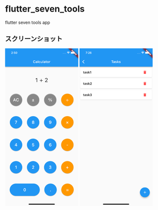 # flutter_seven_tools

flutter seven tools app

## スクリーンショット

<img src="https://github.com/yuya-okada527/flutter_calculator_sample/blob/main/docs/images/calculator_screenshot.png" width="240" alt="screenshot">
<img src="https://github.com/yuya-okada527/flutter_calculator_sample/blob/main/docs/images/tasks_screenshot.png" width="240" alt="screenshot">
